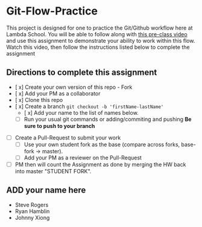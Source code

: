 # Git-Flow-Practice

This project is designed for one to practice the Git/Github workflow here at Lambda School. You will be able to follow along with [this pre-class video](https://youtu.be/4fLr6ah82bE) and use this assignment to demonstrate your ability to work within this flow. Watch this video, then follow the instructions listed below to complete the assignment

## Directions to complete this assignment

- [ x] Create your own version of this repo - Fork
- [ x] Add your PM as a collaborator
- [ x] Clone this repo
- [ x] Create a branch `git checkout -b 'firstName-lastName'`
  - [ x] Add your name to the list of names below.
  - [ ] Run your usual git commands or adding/commiting and pushing **Be sure to push to your branch**
- [ ] Create a Pull-Request to submit your work
  - [ ] Use your own student fork as the base (compare across forks, base-fork -> master).
  - [ ] Add your PM as a reviewer on the Pull-Request
- [ ] PM then will count the Assignment as done by merging the HW back into master "STUDENT FORK".

## ADD your name here

- Steve Rogers
- Ryan Hamblin
- Johnny Xiong